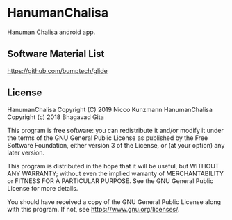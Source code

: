 # HanumanChalisa
Hanuman Chalisa android app.

## Software Material List

https://github.com/bumptech/glide

## License


HanumanChalisa Copyright (C) 2019  Nicco Kunzmann
HanumanChalisa Copyright (c) 2018 Bhagavad Gita

This program is free software: you can redistribute it and/or modify
it under the terms of the GNU General Public License as published by
the Free Software Foundation, either version 3 of the License, or
(at your option) any later version.

This program is distributed in the hope that it will be useful,
but WITHOUT ANY WARRANTY; without even the implied warranty of
MERCHANTABILITY or FITNESS FOR A PARTICULAR PURPOSE.  See the
GNU General Public License for more details.

You should have received a copy of the GNU General Public License
along with this program.  If not, see <https://www.gnu.org/licenses/>.
